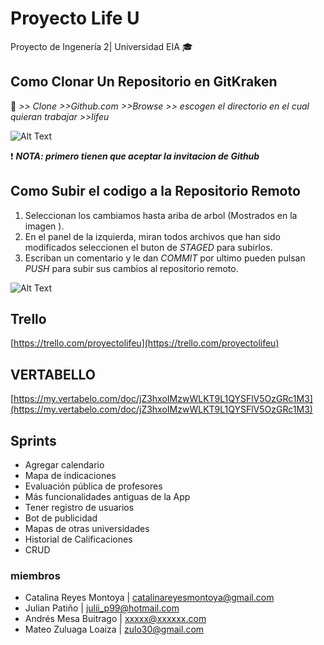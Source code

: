 # Proyecto Life U 
Proyecto de Ingenería 2| Universidad EIA :mortar_board:
## Como Clonar Un Repositorio en GitKraken
:file_folder: *>> Clone >>Github.com >>Browse >> _escogen el directorio en el cual quieran trabajar_ >>lifeu*

![Alt Text](https://media.giphy.com/media/13d3V13RkDXpQ4Qv9v/giphy.gif)

:heavy_exclamation_mark: ***NOTA: primero tienen que aceptar la invitacion de Github***
  
## Como Subir el codigo a la Repositorio Remoto
1) Seleccionan los cambiamos hasta ariba de arbol (Mostrados en la imagen ).
2) En el panel de la izquierda, miran todos archivos que han sido modificados
seleccionen el buton de *STAGED* para subirlos.
3) Escriban un comentario y le dan *COMMIT* por ultimo pueden pulsan *PUSH* para subir sus cambios al repositorio remoto.

![Alt Text](https://media.giphy.com/media/Sb9qo5N1Lm75uiPPJv/giphy.gif)

## Trello 

[https://trello.com/proyectolifeu](https://trello.com/proyectolifeu)

## VERTABELLO 

[https://my.vertabelo.com/doc/jZ3hxoIMzwWLKT9L1QYSFlV5OzGRc1M3](https://my.vertabelo.com/doc/jZ3hxoIMzwWLKT9L1QYSFlV5OzGRc1M3)

## Sprints
* Agregar calendario
* Mapa de indicaciones
* Evaluación pública de profesores 
* Más funcionalidades antiguas de la App
* Tener registro de usuarios
* Bot de publicidad 
* Mapas de otras universidades 
* Historial de Calificaciones
* CRUD

 ### miembros
*  Catalina Reyes Montoya | catalinareyesmontoya@gmail.com
*  Julian Patiño | julii_p99@hotmail.com
*  Andrés Mesa Buitrago | xxxxx@xxxxxx.com
*  Mateo Zuluaga Loaiza | zulo30@gmail.com
